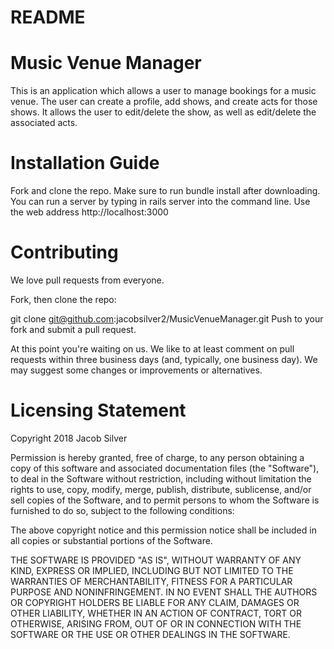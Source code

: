 # README

# Music Venue Manager

This is an application which allows a user to manage bookings for a music venue.  The user can create a profile, add shows, and create acts for those shows. It allows the user to edit/delete the show, as well as edit/delete the associated acts.

# Installation Guide
Fork and clone the repo.  Make sure to run bundle install after downloading.  You can run a server by typing in rails server into the command line. Use the web address http://localhost:3000

# Contributing
We love pull requests from everyone.

Fork, then clone the repo:

git clone git@github.com:jacobsilver2/MusicVenueManager.git
Push to your fork and submit a pull request.

At this point you're waiting on us. We like to at least comment on pull requests within three business days (and, typically, one business day). We may suggest some changes or improvements or alternatives.

# Licensing Statement
Copyright 2018 Jacob Silver

Permission is hereby granted, free of charge, to any person obtaining a copy of this software and associated documentation files (the "Software"), to deal in the Software without restriction, including without limitation the rights to use, copy, modify, merge, publish, distribute, sublicense, and/or sell copies of the Software, and to permit persons to whom the Software is furnished to do so, subject to the following conditions:

The above copyright notice and this permission notice shall be included in all copies or substantial portions of the Software.

THE SOFTWARE IS PROVIDED "AS IS", WITHOUT WARRANTY OF ANY KIND, EXPRESS OR IMPLIED, INCLUDING BUT NOT LIMITED TO THE WARRANTIES OF MERCHANTABILITY, FITNESS FOR A PARTICULAR PURPOSE AND NONINFRINGEMENT. IN NO EVENT SHALL THE AUTHORS OR COPYRIGHT HOLDERS BE LIABLE FOR ANY CLAIM, DAMAGES OR OTHER LIABILITY, WHETHER IN AN ACTION OF CONTRACT, TORT OR OTHERWISE, ARISING FROM, OUT OF OR IN CONNECTION WITH THE SOFTWARE OR THE USE OR OTHER DEALINGS IN THE SOFTWARE.